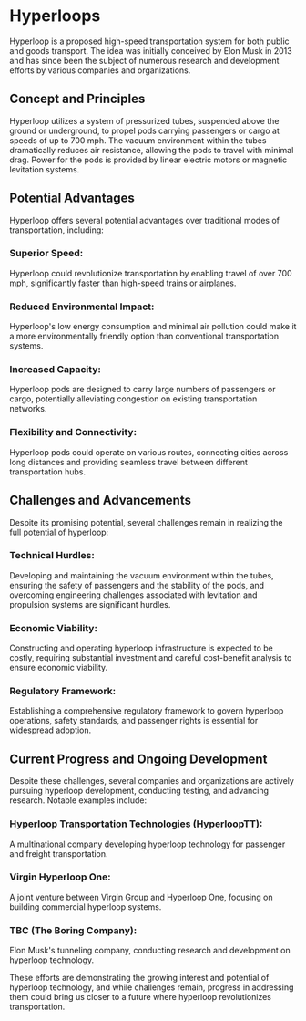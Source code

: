 # Hyperloops
Hyperloop is a proposed high-speed transportation system for both public and goods transport. The idea was initially conceived by Elon Musk in 2013 and has since been the subject of numerous research and development efforts by various companies and organizations.

## Concept and Principles

Hyperloop utilizes a system of pressurized tubes, suspended above the ground or underground, to propel pods carrying passengers or cargo at speeds of up to 700 mph. The vacuum environment within the tubes dramatically reduces air resistance, allowing the pods to travel with minimal drag. Power for the pods is provided by linear electric motors or magnetic levitation systems.

## Potential Advantages

Hyperloop offers several potential advantages over traditional modes of transportation, including:

### Superior Speed:
Hyperloop could revolutionize transportation by enabling travel of over 700 mph, significantly faster than high-speed trains or airplanes.

### Reduced Environmental Impact: 
Hyperloop's low energy consumption and minimal air pollution could make it a more environmentally friendly option than conventional transportation systems.

### Increased Capacity: 
Hyperloop pods are designed to carry large numbers of passengers or cargo, potentially alleviating congestion on existing transportation networks.

### Flexibility and Connectivity: 
Hyperloop pods could operate on various routes, connecting cities across long distances and providing seamless travel between different transportation hubs.

## Challenges and Advancements

Despite its promising potential, several challenges remain in realizing the full potential of hyperloop:

### Technical Hurdles: 
Developing and maintaining the vacuum environment within the tubes, ensuring the safety of passengers and the stability of the pods, and overcoming engineering challenges associated with levitation and propulsion systems are significant hurdles.

### Economic Viability: 
Constructing and operating hyperloop infrastructure is expected to be costly, requiring substantial investment and careful cost-benefit analysis to ensure economic viability.

### Regulatory Framework: 
Establishing a comprehensive regulatory framework to govern hyperloop operations, safety standards, and passenger rights is essential for widespread adoption.

## Current Progress and Ongoing Development

Despite these challenges, several companies and organizations are actively pursuing hyperloop development, conducting testing, and advancing research. Notable examples include:

### Hyperloop Transportation Technologies (HyperloopTT): 
A multinational company developing hyperloop technology for passenger and freight transportation.

### Virgin Hyperloop One: 
A joint venture between Virgin Group and Hyperloop One, focusing on building commercial hyperloop systems.

### TBC (The Boring Company): 
Elon Musk's tunneling company, conducting research and development on hyperloop technology.

These efforts are demonstrating the growing interest and potential of hyperloop technology, and while challenges remain, progress in addressing them could bring us closer to a future where hyperloop revolutionizes transportation.

